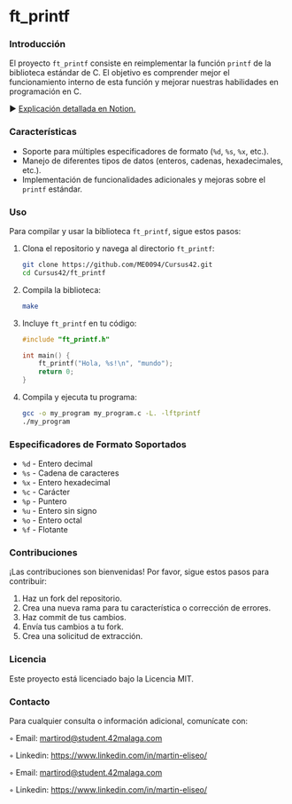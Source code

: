 # ft_printf

### Introducción
El proyecto `ft_printf` consiste en reimplementar la función `printf` de la biblioteca estándar de C.
El objetivo es comprender mejor el funcionamiento interno de esta función y mejorar nuestras habilidades en programación en C.

► [Explicación detallada en Notion.](https://www.notion.so/ft_printf-b23b71c3eb1c46ed9c80a06facde0b40)

### Características
- Soporte para múltiples especificadores de formato (`%d`, `%s`, `%x`, etc.).
- Manejo de diferentes tipos de datos (enteros, cadenas, hexadecimales, etc.).
- Implementación de funcionalidades adicionales y mejoras sobre el `printf` estándar.

### Uso
Para compilar y usar la biblioteca `ft_printf`, sigue estos pasos:

1. Clona el repositorio y navega al directorio `ft_printf`:
    ```bash
    git clone https://github.com/ME0094/Cursus42.git
    cd Cursus42/ft_printf
    ```

2. Compila la biblioteca:
    ```bash
    make
    ```

3. Incluye `ft_printf` en tu código:
    ```c
    #include "ft_printf.h"

    int main() {
        ft_printf("Hola, %s!\n", "mundo");
        return 0;
    }
    ```

4. Compila y ejecuta tu programa:
    ```bash
    gcc -o my_program my_program.c -L. -lftprintf
    ./my_program
    ```

### Especificadores de Formato Soportados
- `%d` - Entero decimal
- `%s` - Cadena de caracteres
- `%x` - Entero hexadecimal
- `%c` - Carácter
- `%p` - Puntero
- `%u` - Entero sin signo
- `%o` - Entero octal
- `%f` - Flotante

### Contribuciones
¡Las contribuciones son bienvenidas! Por favor, sigue estos pasos para contribuir:

1. Haz un fork del repositorio.
2. Crea una nueva rama para tu característica o corrección de errores.
3. Haz commit de tus cambios.
4. Envía tus cambios a tu fork.
5. Crea una solicitud de extracción.

### Licencia
Este proyecto está licenciado bajo la Licencia MIT.

### Contacto
Para cualquier consulta o información adicional, comunícate con:

◦ Email: martirod@student.42malaga.com

◦ Linkedin: https://www.linkedin.com/in/martin-eliseo/

◦ Email: martirod@student.42malaga.com

◦ Linkedin: https://www.linkedin.com/in/martin-eliseo/
